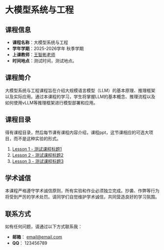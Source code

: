 
# 大模型系统与工程

## 课程信息
- **课程名称**：大模型系统与工程
- **学年学期**：2025-2026学年 秋季学期
- **上课教师**：[王智彬老师](https://wzbxpy.github.io/)
- **时间地点**：测试时间，测试地点。

## 课程简介
大模型系统与工程课程旨在介绍大规模语言模型（LLM）的基本原理、推理框架以及实际应用。通过本课程的学习，学生将掌握LLM的基本概念、推理流程以及如何使用vLLM等推理框架进行模型部署和应用。

## 课程目录
得有课程目录，然后每节课有课程内容介绍，课程ppt，这节课相应的可选大项目，而不是这种实验的形式。

1. [Lesson 1 - 测试课程标题1](./testlab/Lesson01.md)
2. [Lesson 2 - 测试课程标题2](./testlab/Lesson01.md)
3. [Lesson 3 - 测试课程标题3](./testlab/Lesson01.md)



## 学术诚信
本课程严格遵守学术诚信原则，所有实验和作业必须独立完成。抄袭、作弊等行为将受到严厉的学术处罚。请同学们自觉维护学术诚信，共同营造良好的学习氛围。
## 联系方式
如有任何问题，请通过以下方式联系我：
- **邮箱**：
email@email.com
- **QQ**：
123456789

